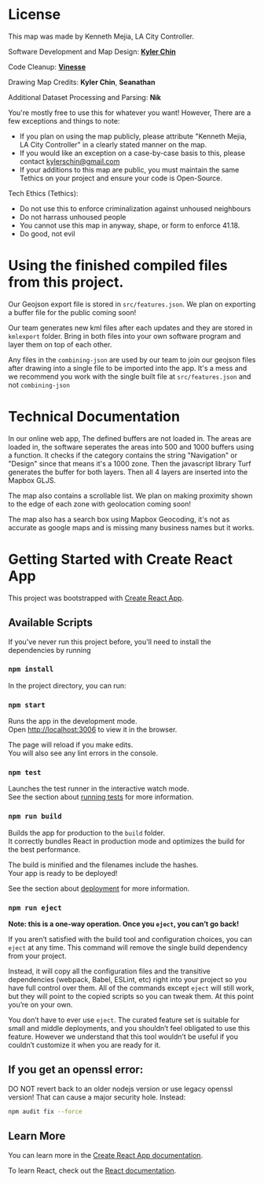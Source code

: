 # License

This map was made by Kenneth Mejia, LA City Controller.

Software Development and Map Design: **[Kyler Chin](https://github.com/kylerchin)**

Code Cleanup: **[Vinesse](https://github.com/Vinesse)**

Drawing Map Credits: **Kyler Chin**, **Seanathan**

Additional Dataset Processing and Parsing: **Nik**

You're mostly free to use this for whatever you want! However, There are a few exceptions and things to note:

- If you plan on using the map publicly, please attribute "Kenneth Mejia, LA City Controller" in a clearly stated manner on the map.
- If you would like an exception on a case-by-case basis to this, please contact kylerschin@gmail.com
- If your additions to this map are public, you must maintain the same Tethics on your project and ensure your code is Open-Source.

Tech Ethics (Tethics):
- Do not use this to enforce criminalization against unhoused neighbours
- Do not harrass unhoused people
- You cannot use this map in anyway, shape, or form to enforce 41.18.
- Do good, not evil

# Using the finished compiled files from this project.
Our Geojson export file is stored in `src/features.json`. We plan on exporting a buffer file for the public coming soon!

Our team generates new kml files after each updates and they are stored in `kmlexport` folder. Bring in both files into your own software program and layer them on top of each other.

Any files in the `combining-json` are used by our team to join our geojson files after drawing into a single file to be imported into the app. It's a mess and we recommend you work with the single built file at `src/features.json` and not `combining-json`

# Technical Documentation

In our online web app, The defined buffers are not loaded in. The areas are loaded in, the software seperates the areas into 500 and 1000 buffers using a function. It checks if the category contains the string "Navigation" or "Design" since that means it's a 1000 zone. Then the javascript library Turf generates the buffer for both layers. Then all 4 layers are inserted into the Mapbox GLJS.

The map also contains a scrollable list. We plan on making proximity shown to the edge of each zone with geolocation coming soon!

The map also has a search box using Mapbox Geocoding, it's not as accurate as google maps and is missing many business names but it works.

# Getting Started with Create React App

This project was bootstrapped with [Create React App](https://github.com/facebook/create-react-app).

## Available Scripts

If you've never run this project before, you'll need to install the dependencies by running

### `npm install`

In the project directory, you can run:

### `npm start`

Runs the app in the development mode.\
Open [http://localhost:3006](http://localhost:3006) to view it in the browser.

The page will reload if you make edits.\
You will also see any lint errors in the console.

### `npm test`

Launches the test runner in the interactive watch mode.\
See the section about [running tests](https://facebook.github.io/create-react-app/docs/running-tests) for more information.

### `npm run build`

Builds the app for production to the `build` folder.\
It correctly bundles React in production mode and optimizes the build for the best performance.

The build is minified and the filenames include the hashes.\
Your app is ready to be deployed!

See the section about [deployment](https://facebook.github.io/create-react-app/docs/deployment) for more information.

### `npm run eject`

**Note: this is a one-way operation. Once you `eject`, you can’t go back!**

If you aren’t satisfied with the build tool and configuration choices, you can `eject` at any time. This command will remove the single build dependency from your project.

Instead, it will copy all the configuration files and the transitive dependencies (webpack, Babel, ESLint, etc) right into your project so you have full control over them. All of the commands except `eject` will still work, but they will point to the copied scripts so you can tweak them. At this point you’re on your own.

You don’t have to ever use `eject`. The curated feature set is suitable for small and middle deployments, and you shouldn’t feel obligated to use this feature. However we understand that this tool wouldn’t be useful if you couldn’t customize it when you are ready for it.

## If you get an openssl error:
DO NOT revert back to an older nodejs version or use legacy openssl version!
That can cause a major security hole. Instead: 
```bash
npm audit fix --force
```

## Learn More

You can learn more in the [Create React App documentation](https://facebook.github.io/create-react-app/docs/getting-started).

To learn React, check out the [React documentation](https://reactjs.org/).
